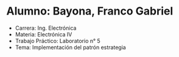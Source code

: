 # Alumno: Bayona, Franco Gabriel
- Carrera: Ing. Electrónica
- Materia: Electrónica IV
- Trabajo Práctico: Laboratorio n° 5
- Tema: Implementación del patrón estrategia
